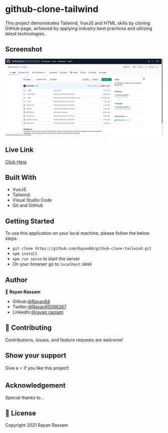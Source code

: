 # github-clone-tailwind

This project demonstrates Tailwind, VueJS and HTML skills by cloning GitHub page, achieved by applying industry best practices and utilizing latest technologies.


## Screenshot
<img src='./Screenshot.png'>


## Live Link

[Click Here](https://deploy-preview-2--cocky-raman-ad7cea.netlify.app/)

## Built With

- VueJS
- Tailwind
- Visual Studio Code
- Git and GitHub

## Getting Started

To use this application on your local machine, please follow the below steps:
- `git clone https://github.com/Rayan84/github-clone-tailwind.git`
- `npm install`
- `npm run serve` to start the server
- On your browser go to `localhost:8080`

## Author

👤 **Rayan Rassam**
- Github:[@Rayan84](https://github.com/Rayan84)
- Twitter:[@Rayan65096267](https://twitter.com/Rayan65096267)
- LinkedIn:[@rayan rassam](https://www.linkedin.com/in/rayan-rassam-18a0a426/)

## 🤝 Contributing

Contributions, issues, and feature requests are welcome!

## Show your support

Give a ⭐️ if you like this project!

## Acknowledgement

Special thanks to...

## 📝 License

Copyright 2021 Rayan Rassam
